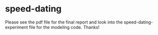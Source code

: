 # speed-dating

Please see the pdf file for the final report and look into the speed-dating-experiment file for the modeling code. Thanks!
